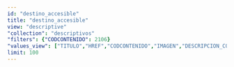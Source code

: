 ```yaml
---
id: "destino_accesible"
title: "destino_accesible"
view: "descriptive"
"collection": "descriptivos"
"filters": {"CODCONTENIDO": 2106}
"values_view": ["TITULO","HREF","CODCONTENIDO","IMAGEN","DESCRIPCION_COMUN","TEXTO","RECURSOS","CONTENIDOS_RELACIONADOS"]
limit: 100
---
```

<app-tab-bar></app-tab-bar>
<app-paginator-browser >
    <div class="small-12 columns" ng-class="{'end': $last}" ng-repeat="card in elements()">
        <app-card-standard item="card" prefix="node.href"></app-card-standard>
    </div>
</app-paginator-browser>
